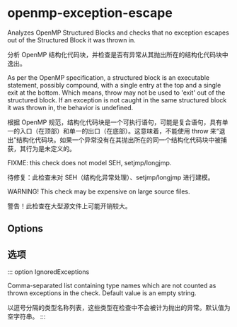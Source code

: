 # openmp-exception-escape

Analyzes OpenMP Structured Blocks and checks that no exception escapes out of the Structured Block it was thrown in.

分析 OpenMP 结构化代码块，并检查是否有异常从其抛出所在的结构化代码块中逸出。

As per the OpenMP specification, a structured block is an executable statement, possibly compound, with a single entry at the top and a single exit at the bottom. Which means, throw may not be used to 'exit' out of the structured block. If an exception is not caught in the same structured block it was thrown in, the behavior is undefined.

根据 OpenMP 规范，结构化代码块是一个可执行语句，可能是复合语句，具有单一的入口（在顶部）和单一的出口（在底部）。这意味着，不能使用 throw 来“退出”结构化代码块。如果一个异常没有在其抛出所在的同一个结构化代码块中被捕获，其行为是未定义的。

FIXME: this check does not model SEH, setjmp/longjmp.

待修复：此检查未对 SEH（结构化异常处理）、setjmp/longjmp 进行建模。

WARNING! This check may be expensive on large source files.

警告！此检查在大型源文件上可能开销较大。

## Options

## 选项

::: option
IgnoredExceptions

Comma-separated list containing type names which are not counted as thrown exceptions in the check. Default value is an empty string.

以逗号分隔的类型名称列表，这些类型在检查中不会被计为抛出的异常。默认值为空字符串。
:::
